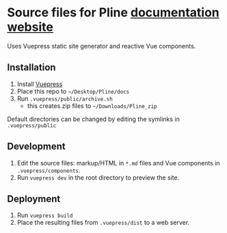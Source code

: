 # Source files for Pline [documentation website](http://wasabiapp.org/pline/)

Uses Vuepress static site generator and reactive Vue components.

## Installation

1. Install [Vuepress](https://vuepress.vuejs.org)
2. Place this repo to `~/Desktop/Pline/docs`
3. Run `.vuepress/public/archive.sh`
    + this creates zip files to `~/Downloads/Pline_zip`

Default directories can be changed by editing the symlinks in `.vuepress/public`

## Development

1. Edit the source files: markup/HTML in `*.md` files and Vue components in `.vuepress/components`.  
2. Run `vuepress dev` in the root directory to preview the site.

## Deployment

1. Run `vuepress build`
2. Place the resulting files from `.vuepress/dist` to a web server.
